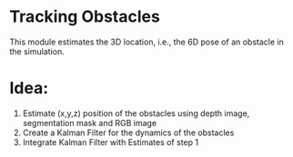 # Tracking Obstacles

This module estimates the 3D location, i.e., the 6D pose of an obstacle in the simulation.


# Idea:
1. Estimate (x,y,z) position of the obstacles using depth image, segmentation mask and RGB image
2. Create a Kalman Filter for the dynamics of the obstacles
3. Integrate Kalman Filter with Estimates of step 1





